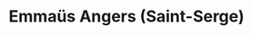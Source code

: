 ---
title: "Emmaüs Angers (Saint-Serge)"
url: /angers/emmaues-angers-saint-serge/
shop: Gebrauchtwaren
---